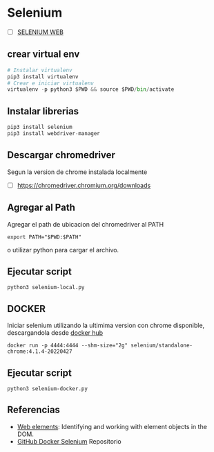 # Selenium
+ [ ] [SELENIUM WEB](https://www.selenium.dev/documentation/overview/)

## crear virtual env
```python
# Instalar virtualenv
pip3 install virtualenv
# Crear e iniciar virtualenv
virtualenv -p python3 $PWD && source $PWD/bin/activate
```
## Instalar librerias
```python
pip3 install selenium
pip3 install webdriver-manager
```
## Descargar chromedriver
Segun la version de chrome instalada localmente
+ [ ] https://chromedriver.chromium.org/downloads

## Agregar al Path
Agregar el path de ubicacion del chromedriver al PATH
```
export PATH="$PWD:$PATH"
```
o utilizar python para cargar el archivo.
## Ejecutar script
```
python3 selenium-local.py
```


## DOCKER
Iniciar selenium utilizando la ultimima version con chrome disponible, descargandola desde [docker hub](https://hub.docker.com/r/selenium/standalone-chrome)
```
docker run -p 4444:4444 --shm-size="2g" selenium/standalone-chrome:4.1.4-20220427
```
## Ejecutar script
```
python3 selenium-docker.py
```

## Referencias

  + [Web elements](https://www.selenium.dev/documentation/webdriver/elements/): Identifying and working with element objects in the DOM.
  + [GitHub Docker Selenium](https://github.com/SeleniumHQ/docker-selenium) Repositorio